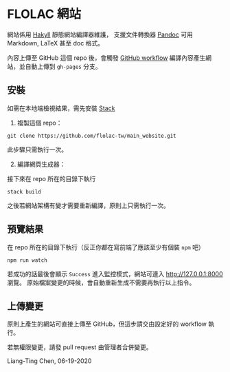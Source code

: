 # FLOLAC 網站

網站係用 [Hakyll](https://hackage.haskell.org/package/hakyll) 靜態網站編譯器維護，
支援文件轉換器 [Pandoc](https://pandoc.org) 可用 Markdown, LaTeX 甚至 doc 格式。

內容上傳至 GitHub 這個 repo 後，會觸發 [GitHub workflow](/.github/workflows/hakyll.yml)
編譯內容產生網站，並自動上傳到 `gh-pages` 分支。

## 安裝

如需在本地端檢視結果，需先安裝 [Stack](https://docs.haskellstack.org/en/stable/README/)

1. 複製這個 repo：

```
git clone https://github.com/flolac-tw/main_website.git
```

此步驟只需執行一次。

2. 編譯網頁生成器：

接下來在 repo 所在的目錄下執行

```
stack build
```

之後若網站架構有變才需要重新編譯，原則上只需執行一次。

## 預覽結果

在 repo 所在的目錄下執行（反正你都在寫前端了應該至少有個裝 `npm` 吧）

```
npm run watch
```

若成功的話最後會顯示 `Success` 進入監控模式，網站可連入 http://127.0.0.1:8000 瀏覽。
原始檔案變更的時候，會自動重新生成不需要再執行以上指令。

## 上傳變更

原則上產生的網站可直接上傳至 GitHub，但這步請交由設定好的 workflow 執行。

若無權限變更，請發 pull request 由管理者合併變更。

Liang-Ting Chen, 06-19-2020
